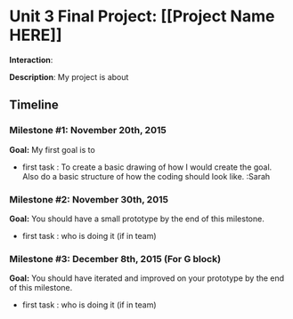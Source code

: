 <h1>Unit 3 Final Project: [[Project Name HERE]]</h1>

<strong>Interaction</strong>:

<strong>Description</strong>: My project is about

<h2>Timeline</h2>

<div>
  <h3>Milestone #1: November 20th, 2015 </h3>
  <strong>Goal:</strong> My first goal is to 
  <ul>
    <li>first task : To create a basic drawing of how I would create the goal. Also do a basic structure of how the coding should look like. :Sarah </li>
  </ul>
</div>

<p>
  <h3>Milestone #2: November 30th, 2015 </h3>
  <strong>Goal:</strong> You should have a small prototype by the end of this milestone.
  <ul>
    <li>first task : who is doing it (if in team)</li>
  </ul>
</p>

<div>
  <h3>Milestone #3: December 8th, 2015 (For G block) </h3>
  <strong>Goal:</strong> You should have iterated and improved on your prototype by the end of this milestone.
  <ul>
    <li>first task : who is doing it (if in team)</li>
  </ul>
</div>

